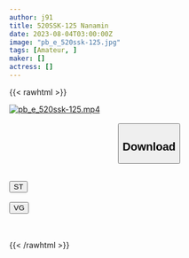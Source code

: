 ```yaml
---
author: j91
title: 520SSK-125 Nanamin
date: 2023-08-04T03:00:00Z
image: "pb_e_520ssk-125.jpg"
tags: [Amateur, ]
maker: []
actress: []
---
```



{{< rawhtml >}}

<div class="video" data-videoid="ALDwX42JoOSv6y">
    <a href="javascript:;">
        <img src="https://my.j91.asia/posts/pb_e_520ssk-125/pb_e_520ssk-125.jpg" width="WIDTH" height="HEIGHT" alt="pb_e_520ssk-125.mp4" loading="lazy">
    </a>
</div>

<script type="text/javascript" src="https://j91.asia/asset/on-demand-st.js"></script>

<br>
  <link rel="stylesheet" href="https://j91.asia/asset/bs5.css">
  
  <center>
  <button class="btn btn-primary" type="button" data-bs-toggle="collapse" data-bs-target=".multi-collapse" aria-expanded="false" aria-controls="multiCollapseExample1 multiCollapseExample2"><h2>Download</h2></button></center>
</p>
<div class="row">
  <div class="col">
    <div class="collapse multi-collapse" id="multiCollapseExample1">
      <div class="card card-body">
	      	      <br>
<div class="buttons">  
<a href="https://streamtape.to/v/ALDwX42JoOSv6y"><button class="btn-hover color-3"><i class="fa fa-download"></i> ST</button></a></div>
    </div>
  </div>
</div>
  <div class="col">
    <div class="collapse multi-collapse" id="multiCollapseExample2">
      <div class="card card-body">
	      <br>
<div class="buttons">
    <a href="https://vgembed.com/v/KrdZ5kgm9M5mX47"><button class="btn-hover color-9"><i class="fa fa-download"></i> VG</button></a></div>
<br><br>
      </div>
    </div>
  </div>
</div>

{{< /rawhtml >}}